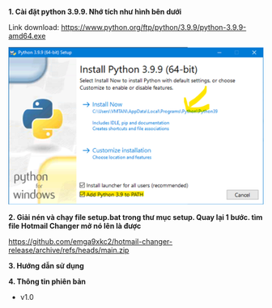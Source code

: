 <b>1. Cài đặt python 3.9.9. Nhớ tích như hình bên dưới</b>

Link download: https://www.python.org/ftp/python/3.9.9/python-3.9.9-amd64.exe

<img src="setup/images/1.png"/>

<b>2. Giải nén và chạy file setup.bat trong thư mục setup. Quay lại 1 bước. tìm file Hotmail Changer mở nó lên là được</b>

https://github.com/emga9xkc2/hotmail-changer-release/archive/refs/heads/main.zip

<b>3. Hướng dẫn sử dụng</b>

<b>4. Thông tin phiên bản</b>

- v1.0
